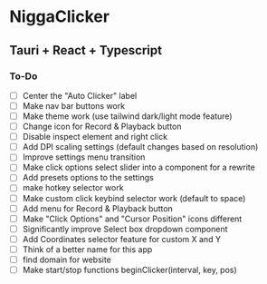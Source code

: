 # NiggaClicker
## Tauri + React + Typescript

### To-Do
- [ ] Center the "Auto Clicker" label
- [ ] Make nav bar buttons work
- [ ] Make theme work (use tailwind dark/light mode feature)
- [ ] Change icon for Record & Playback button
- [ ] Disable inspect element and right click
- [ ] Add DPI scaling settings (default changes based on resolution)
- [ ] Improve settings menu transition
- [ ] Make click options select slider into a component for a rewrite
- [ ] Add presets options to the settings
- [ ] make hotkey selector work
- [ ] Make custom click keybind selector work (default to space)
- [ ] Add menu for Record & Playback button
- [ ] Make "Click Options" and "Cursor Position" icons different
- [ ] Significantly improve Select box dropdown component
- [ ] Add Coordinates selector feature for custom X and Y
- [ ] Think of a better name for this app
- [ ] find domain for website
- [ ] Make start/stop functions beginClicker(interval, key, pos)
